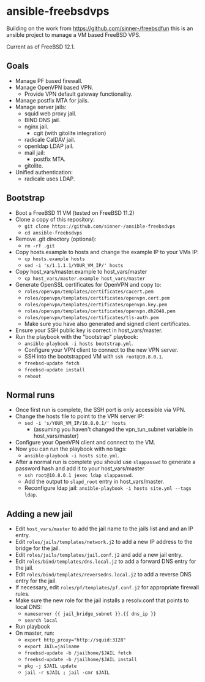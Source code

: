 # ansible-freebsdvps
Building on the work from https://github.com/sinner-/freebsdfun this is an ansible project to manage a VM based FreeBSD VPS.

Current as of FreeBSD 12.1.

## Goals
* Manage PF based firewall.
* Manage OpenVPN based VPN.
  * Provide VPN default gateway functionality.
* Manage postfix MTA for jails.
* Manage server jails:
  * squid web proxy jail.
  * BIND DNS jail.
  * nginx jail.
    * cgit (with gitolite integration)
  * radicale CalDAV jail.
  * openldap LDAP jail.
  * mail jail:
    * postfix MTA.
  * gitolite.
* Unified authentication:
  * radicale uses LDAP.

## Bootstrap
* Boot a FreeBSD 11 VM (tested on FreeBSD 11.2)
* Clone a copy of this repository:
  * `git clone https://github.com/sinner-/ansible-freebsdvps`
  * `cd ansible-freebsdvps`
* Remove .git directory (optional):
  * `rm -rf .git`
* Copy hosts.example to hosts and change the example IP to your VMs IP:
  * `cp hosts.example hosts`
  * `sed -i 's/1.1.1.1/YOUR_VM_IP/' hosts`
* Copy host_vars/master.example to host_vars/master
  * `cp host_vars/master.example host_vars/master`
* Generate OpenSSL certificates for OpenVPN and copy to:
  * `roles/openvpn/templates/certificates/cacert.pem`
  * `roles/openvpn/templates/certificates/openvpn.cert.pem`
  * `roles/openvpn/templates/certificates/openvpn.key.pem`
  * `roles/openvpn/templates/certificates/openvpn.dh2048.pem`
  * `roles/openvpn/templates/certificates/tls-auth.pem`
  * Make sure you have also generated and signed client certificates.
* Ensure your SSH public key is correct in host_vars/master.
* Run the playbook with the "bootstrap" playbook:
  * `ansible-playbook -i hosts bootstrap.yml`.
  * Configure your VPN client to connect to the new VPN server.
  * SSH into the bootstrapped VM with `ssh root@10.8.0.1`.
  * `freebsd-update fetch`
  * `freebsd-update install`
  * `reboot`

## Normal runs
* Once first run is complete, the SSH port is only accessible via VPN.
* Change the hosts file to point to the VPN server IP:
  * `sed -i 's/YOUR_VM_IP/10.8.0.1/' hosts`
    * (assuming you haven't changed the vpn_tun_subnet variable in host_vars/master)
* Configure your OpenVPN client and connect to the VM.
* Now you can run the playbook with no tags:
  * `ansible-playbook -i hosts site.yml`.
* After a normal run is complete you should use `slappasswd` to generate a password hash and add it to your host_vars/master
  * `ssh root@10.8.0.1 jexec ldap slappasswd`.
  * Add the output to `slapd_root` entry in host_vars/master.
  * Reconfigure ldap jail: `ansible-playbook -i hosts site.yml --tags ldap`.

## Adding a new jail
* Edit `host_vars/master` to add the jail name to the jails list and and an IP entry.
* Edit `roles/jails/templates/network.j2` to add a new IP address to the bridge for the jail.
* Edit `roles/jails/templates/jail.conf.j2` and add a new jail entry.
* Edit `roles/bind/templates/dns.local.j2` to add a forward DNS entry for the jail.
* Edit `roles/bind/templates/reversedns.local.j2` to add a reverse DNS entry for the jail.
* If necessary, edit `roles/pf/templates/pf.conf.j2` for appropriate firewall rules.
* Make sure the new role for the jail installs a resolv.conf that points to local DNS:
  * `nameserver {{ jail_bridge_subnet }}.{{ dns_ip }}`
  * `search local`
* Run playbook
* On master, run:
  * `export http_proxy="http://squid:3128"`
  * `export JAIL=jailname`
  * `freebsd-update -b /jailhome/$JAIL fetch`
  * `freebsd-update -b /jailhome/$JAIL install`
  * `pkg -j $JAIL update`
  * `jail -r $JAIL ; jail -cmr $JAIL`

